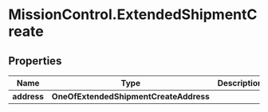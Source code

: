 # MissionControl.ExtendedShipmentCreate

## Properties
Name | Type | Description | Notes
------------ | ------------- | ------------- | -------------
**address** | **OneOfExtendedShipmentCreateAddress** |  | [optional] 
